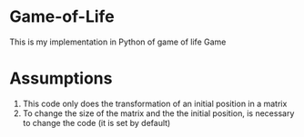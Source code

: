# Game-of-Life

This is my implementation in Python of game of life Game


# Assumptions

1) This code only does the transformation of an initial position in a matrix
2) To change the size of the matrix and the the initial position, is necessary to change the code (it is set by default)
